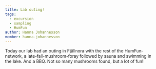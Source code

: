 ```yaml
---
title: Lab outing!
tags:
  - excursion
  - sampling
  - HumFun
author: Hanna Johannesson
member: hanna-johannesson
---
```


Today our lab had an outing in Fjällnora with the rest of the HumFun-network, a late-fall-mushroom-foray followed by sauna and swimming in the lake. And a BBQ. Not so many mushrooms found, but a lot of fun!
